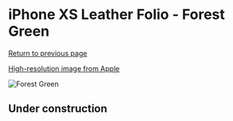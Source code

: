 # iPhone XS Leather Folio - Forest Green

[Return to previous page](/iphone_x)

[High-resolution image from Apple](https://store.storeimages.cdn-apple.com/8756/as-images.apple.com/is/MRWY2?wid=4500&hei=4500&fmt=png)

<div style="width: 500px"><img src="/everyphone/MRWY2.png" alt="Forest Green"></div>

## Under construction
